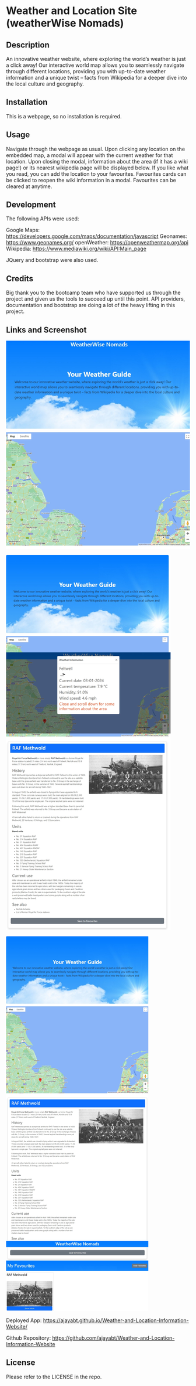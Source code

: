 # Weather and Location Site (weatherWise Nomads)

## Description

 An innovative weather website, where exploring the world’s weather is just a click away! Our interactive world map allows you to seamlessly navigate through different locations, providing you with up-to-date weather information and a unique twist – facts from Wikipedia for a deeper dive into the local culture and geography.

## Installation

This is a webpage, so no installation is required.

## Usage

Navigate through the webpage as usual. Upon clicking any location on the embedded map, a modal will appear with the current weather for that location. Upon closing the modal, information about the area (if it has a wiki page!) or its nearest wikipedia page will be displayed below. If you like what you read, you can add the location to your favourites. Favourites cards can be clicked to reopen the wiki information in a modal. Favourites can be cleared at anytime.

## Development
The following APIs were used:

Google Maps:  https://developers.google.com/maps/documentation/javascript
Geonames: https://www.geonames.org/ 
openWeather: https://openweathermap.org/api
Wikipedia: https://www.mediawiki.org/wiki/API:Main_page

JQuery and bootstrap were also used.
## Credits

Big thank you to the bootcamp team who have supported us through the project and given us the tools to succeed up until this point. 
API providers, documentation and bootstrap are doing a lot of the heavy lifting in this project. 

## Links and Screenshot
![Alt text](assets/images/weatherWiseNomadsScreenshot.jpeg)

![Alt text](assets/images/weatherWiseNomadsScreenshot2.jpeg)

![Alt text](assets/images/weatherWiseNomadsScreenshot3.jpeg)

Deployed App: https://ajayabt.github.io/Weather-and-Location-Information-Website/  

Github Repository: https://github.com/ajayabt/Weather-and-Location-Information-Website 

## License

Please refer to the LICENSE in the repo.

